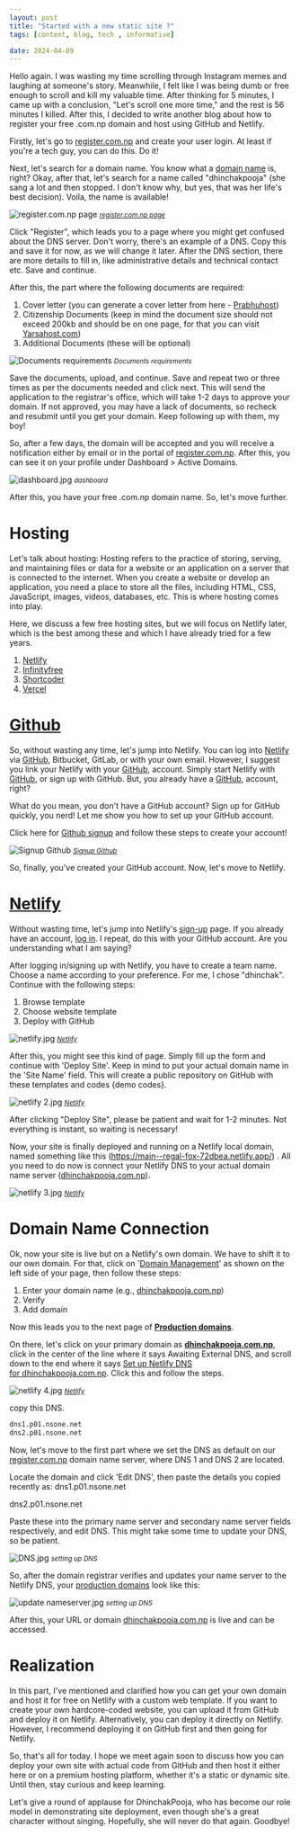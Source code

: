 ```yaml
---
layout: post
title: "Started with a new static site ?"
tags: [content, blog, tech , informative]

date: 2024-04-09
---
```


Hello again. I was wasting my time scrolling through Instagram memes and laughing at someone's story. Meanwhile, I felt like I was being dumb or free enough to scroll and kill my valuable time. After thinking for 5 minutes, I came up with a conclusion, "Let's scroll one more time," and the rest is 56 minutes I killed. After this, I decided to write another blog about how to register your free .com.np domain and host using GitHub and Netlify.

Firstly, let's go to [register.com.np](http://register.com.np/) and create your user login. At least if you're a tech guy, you can do this. Do it!

Next, let's search for a domain name. You know what a [domain name](https://www.cloudflare.com/en-gb/learning/dns/glossary/what-is-a-domain-name/) is, right? Okay, after that, let's search for a name called "dhinchakpooja" (she sang a lot and then stopped. I don't know why, but yes, that was her life's best decision). Voila, the name is available!

![register.com.np page](https://i.postimg.cc/L5Jbh5YQ/domain-registar.jpg)
<small><em>[register.com.np page](http://register.com.np)</em></small>

Click "Register", which leads you to a page where you might get confused about the DNS server. Don't worry, there's an example of a DNS. Copy this and save it for now, as we will change it later. After the DNS section, there are more details to fill in, like administrative details and technical contact etc. Save and continue.

After this, the part where the following documents are required:

1. Cover letter (you can generate a cover letter from here - [Prabhuhost](https://www.prabhuhost.com/np-domain-registration/))
2. Citizenship Documents (keep in mind the document size should not exceed 200kb and should be on one page, for that you can visit [Yarsahost.com](https://www.yarsahost.com/resources/photo-id-merge/))
3. Additional Documents (these will be optional)

![Documents requirements](https://i.postimg.cc/L5Jbh5YQ/domain-registar.jpg)
<small><em>Documents requirements</em></small>

Save the documents, upload, and continue. Save and repeat two or three times as per the documents needed and click next. This will send the application to the registrar's office, which will take 1-2 days to approve your domain. If not approved, you may have a lack of documents, so recheck and resubmit until you get your domain. Keep following up with them, my boy!

So, after a few days, the domain will be accepted and you will receive a notification either by email or in the portal of [register.com.np](http://register.com.np/). After this, you can see it on your profile under Dashboard > Active Domains.

![dashboard.jpg](https://i.postimg.cc/d1LbZ4g9/dashboard.jpg)
<small><em>dashboard</em></small>


After this, you have your free .com.np domain name. So, let's move further.

# Hosting

Let's talk about hosting: Hosting refers to the practice of storing, serving, and maintaining files or data for a website or an application on a server that is connected to the internet. When you create a website or develop an application, you need a place to store all the files, including HTML, CSS, JavaScript, images, videos, databases, etc. This is where hosting comes into play.

Here, we discuss a few free hosting sites, but we will focus on Netlify later, which is the best among these and which I have already tried for a few years.

1. [Netlify](https://www.netlify.com/)
2. [Infinityfree](https://www.infinityfree.net/)
3. [Shortcoder](https://www.notion.so/If-you-think-social-media-kills-your-time-look-at-this-5192a5539128460dab57247c0c3bbb1c?pvs=21)
4. [Vercel](http://vercel.com/)

# [Github](http://Github.com)

So, without wasting any time, let's jump into Netlify. You can log into [Netlify](http://netlify.com) via [GitHub](http://github.com), Bitbucket, GitLab, or with your own email. However, I suggest you link your Netlify with your [GitHub](http://github.com), account. Simply start Netlify with [GitHub](http://github.com), or sign up with GitHub. But, you already have a [GitHub](http://github.com), account, right?

What do you mean, you don't have a GitHub account? Sign up for GitHub quickly, you nerd! Let me show you how to set up your GitHub account.

Click here for [Github signup](https://github.com/signup) and follow these steps to create your account!

![Signup [Github](http://github.com)](https://i.postimg.cc/W4fKV0tq/github-setup.jpg)
<small><em>[Signup Github](http://github.com)</em></small>

So, finally, you've created your GitHub account. Now, let's move to Netlify.

# [Netlify](http://Netlify.com)

Without wasting time, let's jump into Netlify's [sign-up](https://app.netlify.com/signup) page. If you already have an account, [log in](https://app.netlify.com/login). I repeat, do this with your GitHub account. Are you understanding what I am saying?

After logging in/signing up with Netlify, you have to create a team name. Choose a name according to your preference. For me, I chose "dhinchak". Continue with the following steps:

1. Browse template
2. Choose website template
3. Deploy with GitHub

![netlify.jpg](https://i.postimg.cc/tTKMZy3X/netlify.jpg)
<small><em>[Netlify](http://Netlify.com)</em></small>


After this, you might see this kind of page. Simply fill up the form and continue with 'Deploy Site'. Keep in mind to put your actual domain name in the 'Site Name' field. This will create a public repository on GitHub with these templates and codes {demo codes}.

![netlify 2.jpg](https://i.postimg.cc/1tjWxSCG/netlify-2.jpg)
<small><em>[Netlify](http://Netlify.com)</em></small>

After clicking "Deploy Site", please be patient and wait for 1-2 minutes. Not everything is instant, so waiting is necessary!

Now, your site is finally deployed and running on a Netlify local domain, named something like this (https://main--regal-fox-72dbea.netlify.app/) . All you need to do now is connect your Netlify DNS to your actual domain name server ([dhinchakpooja.com.np](http://dhinchakpooja.com.np/)).

![netlify 3.jpg](https://i.postimg.cc/q7bf79DR/netlify-3.jpg)
<small><em>[Netlify](http://Netlify.com)</em></small>

# Domain Name Connection
Ok, now your site is live but on a Netlify's own domain. We have to shift it to our own domain. For that, click on '[Domain Management](https://app.netlify.com/sites/regal-fox-72dbea/domain-management)' as shown on the left side of your page, then follow these steps:

1. Enter your domain name (e.g., [dhinchakpooja.com.np](http://dhinchakpooja.com.np/))
2. Verify
3. Add domain

Now this leads you to the next page of **[Production domains](https://app.netlify.com/sites/regal-fox-72dbea/domain-management#production-domains)**.

On there, let's click on your primary domain as **[dhinchakpooja.com.np](http://dhinchakpooja.com.np/)**, click in the center of the line where it says Awaiting External DNS, and scroll down to the end where it says [Set up Netlify DNS for dhinchakpooja.com.np](https://app.netlify.com/sites/regal-fox-72dbea/dns/setup/dhinchakpooja.com.np). Click this and follow the steps.

![netlify 4.jpg](https://i.postimg.cc/cC3PX6xg/netlify-4.jpg)
<small><em>[Netlify](http://Netlify.com)</em></small>

copy this DNS.
```bash
dns1.p01.nsone.net
dns2.p01.nsone.net
```
Now, let's move to the first part where we set the DNS as default on our [register.com.np](http://register.com.np/) domain name server, where DNS 1 and DNS 2 are located.

Locate the domain and click 'Edit DNS', then paste the details you copied recently as: dns1.p01.nsone.net

dns2.p01.nsone.net

Paste these into the primary name server and secondary name server fields respectively, and edit DNS. This might take some time to update your DNS, so be patient.

![DNS.jpg](https://i.postimg.cc/pVnN2cfW/DNS.jpg)
<small><em>setting up DNS</em></small>


So, after the domain registrar verifies and updates your name server to the Netlify DNS, your [production domains](https://app.netlify.com/sites/bimqzip/domain-management#production-domains) look like this:

![update nameserver.jpg](https://i.postimg.cc/fLp6cYNQ/update-nameserver.jpg)
<small><em>setting up DNS</em></small>

After this, your URL or domain [dhinchakpooja.com.np](http://dhinchakpooja.com.np/) is live and can be accessed.

# Realization
In this part, I've mentioned and clarified how you can get your own domain and host it for free on Netlify with a custom web template. If you want to create your own hardcore-coded website, you can upload it from GitHub and deploy it on Netlify. Alternatively, you can deploy it directly on Netlify. However, I recommend deploying it on GitHub first and then going for Netlify.

So, that's all for today. I hope we meet again soon to discuss how you can deploy your own site with actual code from GitHub and then host it either here or on a premium hosting platform, whether it's a static or dynamic site. Until then, stay curious and keep learning.

Let's give a round of applause for DhinchakPooja, who has become our role model in demonstrating site deployment, even though she's a great character without singing. Hopefully, she will never do that again. Goodbye!


